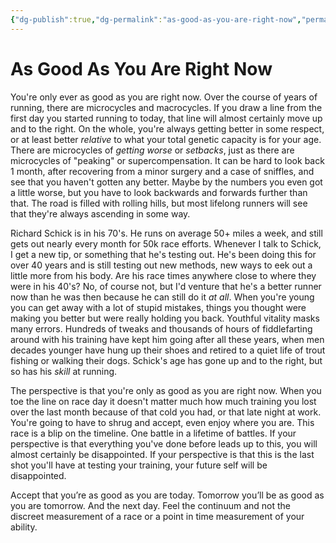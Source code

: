 ```yaml
---
{"dg-publish":true,"dg-permalink":"as-good-as-you-are-right-now","permalink":"/as-good-as-you-are-right-now/","created":"2021-04-28T09:25:31-04:00","updated":"2022-12-01T09:45:14.000-05:00"}
---
```


# As Good As You Are Right Now

You're only ever as good as you are right now. Over the course of years of running, there are microcycles and macrocycles. If you draw a line from the first day you started running to today, that line will almost certainly move up and to the right. On the whole, you're always getting better in some respect, or at least better *relative* to what your total genetic capacity is for your age. There are microcycles of *getting worse* or *setbacks*, just as there are microcycles of "peaking" or supercompensation. It can be hard to look back 1 month, after recovering from a minor surgery and a case of sniffles, and see that you haven't gotten any better. Maybe by the numbers you even got a little worse, but you have to look backwards and forwards further than that. The road is filled with rolling hills, but most lifelong runners will see that they're always ascending in some way.

Richard Schick is in his 70's. He runs on average 50+ miles a week, and still gets out nearly every month for 50k race efforts. Whenever I talk to Schick, I get a new tip, or something that he's testing out. He's been doing this for over 40 years and is still testing out new methods, new ways to eek out a little more from his body. Are his race times anywhere close to where they were in his 40's? No, of course not, but I'd venture that he's a better runner now than he was then because he can still do it *at all*. When you're young you can get away with a lot of stupid mistakes, things you thought were making you better but were really holding you back. Youthful vitality masks many errors. Hundreds of tweaks and thousands of hours of fiddlefarting around with his training have kept him going after all these years, when men decades younger have hung up their shoes and retired to a quiet life of trout fishing or walking their dogs. Schick's age has gone up and to the right, but so has his *skill* at running.

The perspective is that you're only as good as you are right now. When you toe the line on race day it doesn't matter much how much training you lost over the last month because of that cold you had, or that late night at work. You're going to have to shrug and accept, even enjoy where you are. This race is a blip on the timeline. One battle in a lifetime of battles. If your perspective is that everything you've done before leads up to this, you will almost certainly be disappointed. If your perspective is that this is the last shot you'll have at testing your training, your future self will be disappointed.

Accept that you’re as good as you are today. Tomorrow you’ll be as good as you are tomorrow. And the next day. Feel the continuum and not the discreet measurement of a race or a point in time measurement of your ability.
